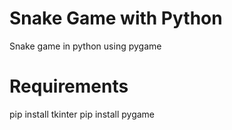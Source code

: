 # Snake Game with Python
  Snake game in python using pygame
# Requirements
  pip install tkinter
  pip install pygame
